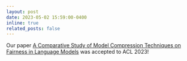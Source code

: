```yaml
---
layout: post
date: 2023-05-02 15:59:00-0400
inline: true
related_posts: false
---
```


Our paper [A Comparative Study of Model Compression Techniques on Fairness in Language Models](https://aclanthology.org/2023.acl-long.878/) was accepted to ACL 2023!
